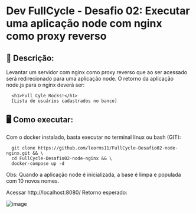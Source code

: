 # Dev FullCycle - Desafio 02: Executar uma aplicação node com nginx como proxy reverso

## 🚀 Descrição:
Levantar um servidor com nginx como proxy reverso que ao ser acessado será redirecionado para uma aplicação node. O retorno da aplicação node.js para o nginx deverá ser:
```
  <h1>Full Cyle Rocks!</h1>
  [Lista de usuários cadastrados no banco]
```

## 🖥️ Como executar:
Com o docker instalado, basta executar no terminal linux ou bash (GIT):
```
  git clone https://github.com/leorms11/FullCycle-Desafio02-node-nginx.git && \
  cd FullCycle-Desafio02-node-nginx && \
  docker-compose up -d
```
Obs: Quando a aplicação node é inicializada, a base é limpa e populada com 10 novos nomes.

Acessar http://localhost:8080/
Retorno esperado:

![image](https://github.com/user-attachments/assets/44cb68e7-9dd4-4443-bc92-e2cf852ee6fa)
